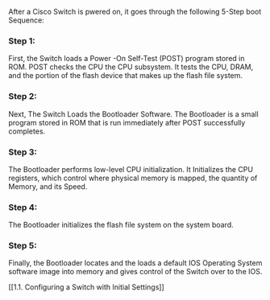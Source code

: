 After a Cisco Switch is pwered on, it goes through the following 5-Step boot Sequence:

### Step 1:
First, the Switch loads a Power -On Self-Test (POST) program stored in ROM.
POST checks the CPU the CPU subsystem.
It tests the CPU, DRAM, and the portion of the flash device that makes up the flash file system.

### Step 2:
Next, The Switch Loads the Bootloader Software.
The Bootloader is a small program stored in ROM that is run immediately after POST successfully completes.

### Step 3:
The Bootloader performs low-level CPU initialization. It Initializes the CPU registers, which control where physical memory is mapped, the quantity of Memory, and its Speed.

### Step 4:
The Bootloader initializes the flash file system on the system board.

### Step 5:
Finally, the Bootloader locates and the loads a default IOS Operating System software image into memory and gives control of the Switch over to the IOS.

[[1.1. Configuring a Switch with Initial Settings]]